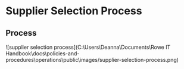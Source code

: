# Supplier Selection Process

## Process

![supplier selection process](C:\Users\Deanna\Documents\Rowe IT Handbook\docs\policies-and-procedures\operations\public\images/supplier-selection-process.png)

